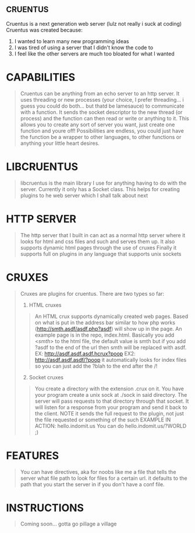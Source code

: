 ## CRUENTUS
Cruentus is a next generation web server (lulz not really i suck at coding)
<br/>Cruentus was created because:

1. I wanted to learn many new programming ideas
2. I was tired of using a server that I didn't know the code to
3. I feel like the other servers are much too bloated for what I wanted

CAPABILITIES
============
> Cruentus can be anything from an echo server to an http server.
> It uses threading or new processes (your choice, I prefer threading... i guess you could do both... but thatd be lamesauce) to communicate with a function. It sends the socket descriptor to the new thread (or process) and the function can then read or write or anything to it. This allows you to create any sort of server you want, just create one function and youre off! Possibilities are endless, you could just have the function be a wrapper to other languages, to other functions or anything your little heart desires.

LIBCRUENTUS
===========
> libcruentus is the main library I use for anything having to do with the server. Currently it only has a Socket class. This helps for creating plugins to he web server which I shall talk about next

HTTP SERVER
===========
> The http server that I built in can act as a normal http server where it looks for html and css files and such and serves them up.
> It also supports dynamic html pages through the use of cruxes
> Finally it supports full on plugins in any language that supports unix sockets

CRUXES
======
> Cruxes are plugins for cruentus. There are two types so far:
> 1. HTML cruxes
> > An HTML crux supports dynamically created web pages. Based on what is put in the address bar similar to how php works (http://smth.asdf/asdf.php?asdf) will show up in the page. An example page is in the repo, index.html. Basically you add <*smth*> to the html file, the default value is smth but if you add ?asdf to the end of the url then smth will be replaced with asdf.
> > EX: http://asdf.asdf.asdf.hcrux?poop
> > EX2: http://asdf.asdf.asdf/?poop it automatically looks for index files so you can just add the ?blah to the end after the /!
> 2. Socket cruxes
> > You create a directory with the extension .crux on it. You have your program create a unix sock at ./sock in said directory. The server will pass requests to that directory through that socket. It will listen for a response from your program and send it back to the client. NOTE it sends the full request to the plugin, not just the file requested or something of the such
> EXAMPLE IN ACTION: hello.indomit.us 
> You can do hello.indomit.us/?WORLD ;)

FEATURES
========
> You can have directives, aka for noobs like me a file that tells the server what file path to look for files for a certain url. it defaults to the path that you start the server in if you don't have a conf file.

INSTRUCTIONS
============
> Coming soon... gotta go pillage a village

